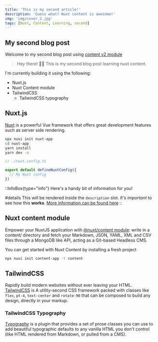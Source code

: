 ```yaml
---
title: 'This is my second article!'
description: 'Guess what? Nuxt content is awesome!'
img: 'img/cover_2.jpg'
tags: [Nuxt, Content, Learning, second]
---
```


## My second blog post

Welcome to my second blog post using [content v2 module](https://content.nuxtjs.org/)

> Hey there! 👋🏾  This is my second blog post learning nuxt content.

I'm currently building it using the following:

- Nuxt.js
- Nuxt Content module
- TailwindCSS
  - TailwindCSS typography

## Nuxt.js

[Nuxt](https://nuxtjs.org/) is a powerful Vue framework that offers great development features such as server side rendering.

```bash
npx nuxi init nuxt-app
cd nuxt-app
yarn install
yarn dev -o
```

```ts
// ./nuxt.config.ts

export default defineNuxtConfig({
  // My Nuxt config
})
```

::InfoBox{type="info"}
Here's a handy bit of information for you!

#details
This will be rendered inside the `description` slot. _It's important_ to see how this **works**.
[More information can be found here](#)
::

## Nuxt content module

Empower your NuxtJS application with [@nuxt/content module](https://content.nuxtjs.org/): write in a content/ directory and fetch your Markdown, JSON, YAML, XML and CSV files through a MongoDB like API, acting as a Git-based Headless CMS.

You can get started with Nuxt Content by installing a fresh project

```bash
npx nuxi init content-app -t content
```

## TailwindCSS

Rapidly build modern websites without ever leaving your HTML. [TailwindCSS](https://tailwindcss.com/) is A utility-second CSS framework packed with classes like `flex`, `pt-4`, `text-center` and `rotate-90` that can be composed to build any design, directly in your markup.

### TailwindCSS Typography

[Typography](https://tailwindcss.com/docs/typography-plugin) is a plugin that provides a set of prose classes you can use to add beautiful typographic defaults to any vanilla HTML you don't control (like HTML rendered from Markdown, or pulled from a CMS).